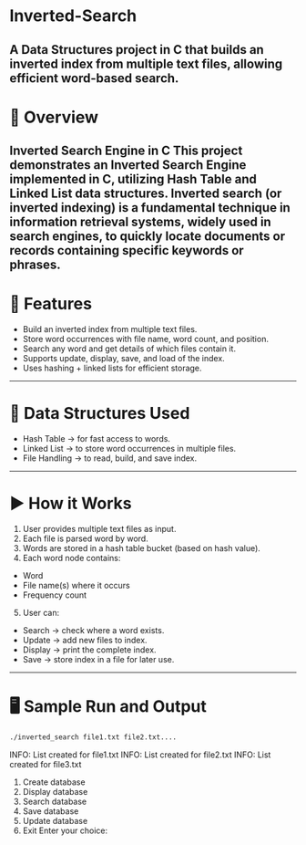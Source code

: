 # Inverted-Search
A Data Structures project in C that builds an inverted index from multiple text files, allowing efficient word-based search.
---
# 📌 Overview

Inverted Search Engine in C
This project demonstrates an Inverted Search Engine implemented in C, utilizing Hash Table and Linked List data structures.
Inverted search (or inverted indexing) is a fundamental technique in information retrieval systems, widely used in search engines, to quickly locate documents or records containing specific keywords or phrases.
---
# 🔧 Features

- Build an inverted index from multiple text files.
- Store word occurrences with file name, word count, and position.
- Search any word and get details of which files contain it.
- Supports update, display, save, and load of the index.
- Uses hashing + linked lists for efficient storage.
---
# 📂 Data Structures Used

- Hash Table → for fast access to words.
- Linked List → to store word occurrences in multiple files.
- File Handling → to read, build, and save index.
---
# ▶️ How it Works

1. User provides multiple text files as input.
2. Each file is parsed word by word.
3. Words are stored in a hash table bucket (based on hash value).
4. Each word node contains:
- Word
- File name(s) where it occurs
- Frequency count
5. User can:
  - Search → check where a word exists.
  - Update → add new files to index.
  - Display → print the complete index.
  - Save → store index in a file for later use.
 ---
# 🖥️ Sample Run and Output
```bash
./inverted_search file1.txt file2.txt....
```
INFO: List created for file1.txt
INFO: List created for file2.txt
INFO: List created for file3.txt
1. Create database
2. Display database
3. Search database
4. Save database
5. Update database
6. Exit
Enter your choice: 
